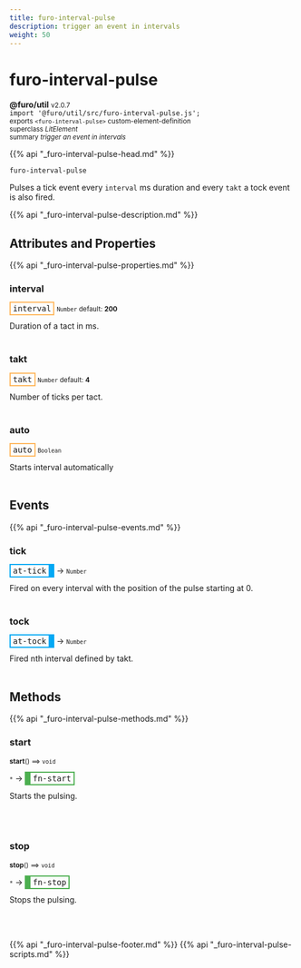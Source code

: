 ```yaml
---
title: furo-interval-pulse
description: trigger an event in intervals
weight: 50
---
```


# furo-interval-pulse
**@furo/util** <small>v2.0.7</small>
<br>`import '@furo/util/src/furo-interval-pulse.js';`<small>
<br>exports `<furo-interval-pulse>` custom-element-definition
<br>superclass *LitElement*</small>
<br><small>summary *trigger an event in intervals*</small>

{{% api "_furo-interval-pulse-head.md" %}}

`furo-interval-pulse`

Pulses a tick event every `interval` ms duration and every `takt` a tock event is also fired.

{{% api "_furo-interval-pulse-description.md" %}}


## Attributes and Properties
{{% api "_furo-interval-pulse-properties.md" %}}





### **interval**

<span  style="border-width:2px; border-style: solid;border-color:  rgb(255, 182, 91);font-family:monospace; padding:2px 4px;">interval</span>
<small>`Number` default: **200**</small>

Duration of a tact in ms.
<br><br>

### **takt**

<span  style="border-width:2px; border-style: solid;border-color:  rgb(255, 182, 91);font-family:monospace; padding:2px 4px;">takt</span>
<small>`Number` default: **4**</small>

Number of ticks per tact.
<br><br>

### **auto**

<span  style="border-width:2px; border-style: solid;border-color:  rgb(255, 182, 91);font-family:monospace; padding:2px 4px;">auto</span>
<small>`Boolean` </small>

Starts interval automatically
<br><br>
## Events
{{% api "_furo-interval-pulse-events.md" %}}

### **tick**
<span  style="border-width:2px 10px 2px 2px; border-style: solid;border-color:  rgb(2, 168, 244);font-family:monospace; padding:2px 4px;">at-tick</span>
→ <small>`Number`</small>

Fired on every interval with the position of the pulse starting at 0.
<br><br>
### **tock**
<span  style="border-width:2px 10px 2px 2px; border-style: solid;border-color:  rgb(2, 168, 244);font-family:monospace; padding:2px 4px;">at-tock</span>
→ <small>`Number`</small>

Fired nth interval defined by takt.
<br><br>

## Methods
{{% api "_furo-interval-pulse-methods.md" %}}


### **start**
<small>**start**() ⟹ `void`</small>

<small>`*`</small> →
<span  style="border-width:2px 2px 2px 10px; border-style: solid;border-color:  rgb(76, 175, 80);font-family:monospace; padding:2px 4px;">fn-start</span>

Starts the pulsing.

<br><br>

### **stop**
<small>**stop**() ⟹ `void`</small>

<small>`*`</small> →
<span  style="border-width:2px 2px 2px 10px; border-style: solid;border-color:  rgb(76, 175, 80);font-family:monospace; padding:2px 4px;">fn-stop</span>

Stops the pulsing.

<br><br>







{{% api "_furo-interval-pulse-footer.md" %}}
{{% api "_furo-interval-pulse-scripts.md" %}}
